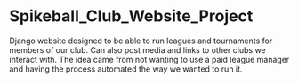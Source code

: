 # Spikeball_Club_Website_Project

Django website designed to be able to run leagues and tournaments for members of our club. Can also post media and links to other clubs we interact with. The idea came from not wanting to use a paid league manager and having the process automated the way we wanted to run it.
